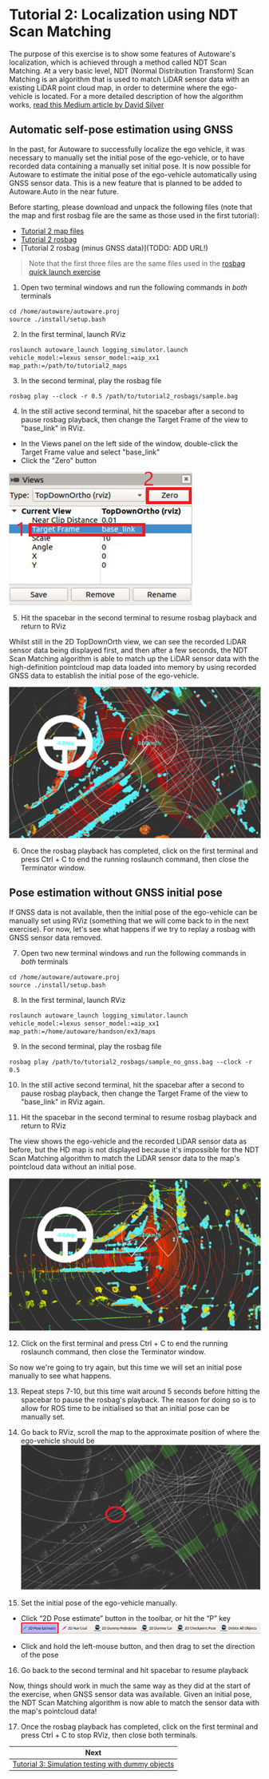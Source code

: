 # Tutorial 2: Localization using NDT Scan Matching

The purpose of this exercise is to show some features of Autoware's localization, which is achieved through a method called NDT Scan Matching. At a very basic level, NDT (Normal Distribution Transform) Scan Matching is an algorithm that is used to match LiDAR sensor data with an existing LiDAR point cloud map, in order to determine where the ego-vehicle is located. For a more detailed description of how the algorithm works, [read this Medium article by David Silver](https://medium.com/self-driving-cars/ndt-matching-acff8e7e01cb)

## Automatic self-pose estimation using GNSS
In the past, for Autoware to successfully localize the ego vehicle, it was necessary to manually set the initial pose of the ego-vehicle, or to have recorded data containing a manually set initial pose. It is now possible for Autoware to estimate the initial pose of the ego-vehicle automatically using GNSS sensor data. This is a new feature that is planned to be added to Autoware.Auto in the near future.

Before starting, please download and unpack the following files (note that the map and first rosbag file are the same as those used in the first tutorial):
* [Tutorial 2 map files](https://drive.google.com/open?id=1ovrJcFS5CZ2H51D8xVWNtEvj_oiXW-zk)
* [Tutorial 2 rosbag](https://drive.google.com/open?id=1BFcNjIBUVKwupPByATYczv2X4qZtdAeD)
* [Tutorial 2 rosbag (minus GNSS data)](TODO: ADD URL!)

> Note that the first three files are the same files used in the [rosbag quick launch exercise](../../README.md#rosbag-simulation)

1. Open two terminal windows and run the following commands in *both* terminals
```
cd /home/autoware/autoware.proj
source ./install/setup.bash
``` 
2. In the first terminal, launch RViz
```
roslaunch autoware_launch logging_simulator.launch vehicle_model:=lexus sensor_model:=aip_xx1 map_path:=/path/to/tutorial2_maps
```
3. In the second terminal, play the rosbag file
```
rosbag play --clock -r 0.5 /path/to/tutorial2_rosbags/sample.bag
```

4. In the still active second terminal, hit the spacebar after a second to pause rosbag playback, then change the Target Frame of the view to "base_link" in RViz.
- In the Views panel on the left side of the window, double-click the Target Frame value and select "base_link"
- Click the "Zero" button

![](images/ex2/01_views_panel_topdownorth_baselink.png)

5. Hit the spacebar in the second terminal to resume rosbag playback and return to RViz

Whilst still in the 2D TopDownOrth view, we can see the recorded LiDAR sensor data being displayed first, and then after a few seconds, the NDT Scan Matching algorithm is able to match up the LiDAR sensor data with the high-definition pointcloud map data loaded into memory by using recorded GNSS data to establish the initial pose of the ego-vehicle.

![](images/ex2/02_topdownorth_ndt_scan_matching.png)

6. Once the rosbag playback has completed, click on the first terminal and press Ctrl + C to end the running roslaunch command, then close the Terminator window.

## Pose estimation without GNSS initial pose
If GNSS data is not available, then the initial pose of the ego-vehicle can be manually set using RViz (something that we will come back to in the next exercise). For now, let's see what happens if we try to replay a rosbag with GNSS sensor data removed.

7. Open two new terminal windows and run the following commands in *both* terminals
```
cd /home/autoware/autoware.proj
source ./install/setup.bash
``` 
8. In the first terminal, launch RViz
```
roslaunch autoware_launch logging_simulator.launch vehicle_model:=lexus sensor_model:=aip_xx1 map_path:=/home/autoware/handson/ex3/maps
```
9. In the second terminal, play the rosbag file
```
rosbag play /path/to/tutorial2_rosbags/sample_no_gnss.bag --clock -r 0.5
```
10. In the still active second terminal, hit the spacebar after a second to pause rosbag playback, then change the Target Frame of the view to "base_link" in RViz again.

11. Hit the spacebar in the second terminal to resume rosbag playback and return to RViz

The view shows the ego-vehicle and the recorded LiDAR sensor data as before, but the HD map is not displayed because it's impossible for the NDT Scan Matching algorithm to match the LiDAR sensor data to the map's pointcloud data without an initial pose.

![](images/ex2/03_topdownorth_no_scan_matching.png)

12. Click on the first terminal and press Ctrl + C to end the running roslaunch command, then close the Terminator window.
    
So now we're going to try again, but this time we will set an initial pose manually to see what happens.

13.  Repeat steps 7-10, but this time wait around 5 seconds before hitting the spacebar to pause the rosbag's playback. The reason for doing so is to allow for ROS time to be initialised so that an initial pose can be manually set.
   
14.  Go back to RViz, scroll the map to the approximate position of where the ego-vehicle should be
![](images/ex2/04_manually_set_initial_pose.png)

15.  Set the initial pose of the ego-vehicle manually.
- Click “2D Pose estimate” button in the toolbar, or hit the “P” key
![](images/ex3/toolbar_2D_pose.png)

- Click and hold the left-mouse button, and then drag to set the direction of the pose

16. Go back to the second terminal and hit spacebar to resume playback

Now, things should work in much the same way as they did at the start of the exercise, when GNSS sensor data was available. Given an initial pose, the NDT Scan Matching algorithm is now able to match the sensor data with the map's pointcloud data! 

17. Once the rosbag playback has completed, click on the first terminal and press Ctrl + C to stop RViz, then close both terminals.

| Next |
| ---- |
| [Tutorial 3: Simulation testing with dummy objects](3_simulation.md) |
